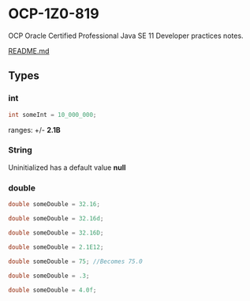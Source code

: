 # OCP-1Z0-819
OCP Oracle Certified Professional Java SE 11 Developer practices notes.

[README.md](../../README.md#types)

## Types

### int
````java
int someInt = 10_000_000;
````

ranges: +/- **2.1B**


### String
Uninitialized has a default value **null**

### double
````java
double someDouble = 32.16;

double someDouble = 32.16d;

double someDouble = 32.16D;

double someDouble = 2.1E12;

double someDouble = 75; //Becomes 75.0
        
double someDouble = .3;

double someDouble = 4.0f;
````
